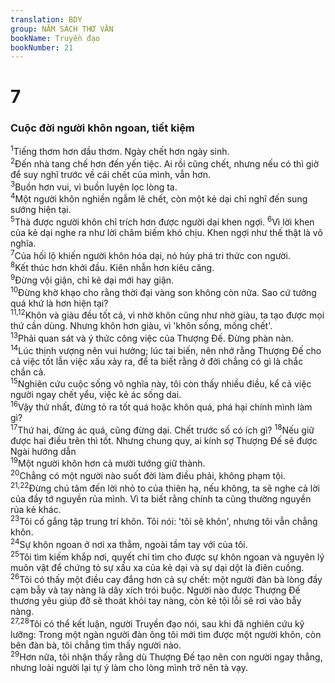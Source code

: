 ```yaml
---
translation: BDY
group: NĂM SÁCH THƠ VĂN
bookName: Truyền đạo 
bookNumber: 21
---
```


<div class="title"><h1>7</h1><h3>Cuộc đời người khôn ngoan, tiết kiệm</h3></div>
<span class="verse tr_7_1"><sup>1</sup>Tiếng thơm hơn dầu thơm. Ngày chết hơn ngày sinh.<br/></span>
<span class="verse tr_7_2"><sup>2</sup>Đến nhà tang chế hơn đến yến tiệc. Ai rồi cũng chết, nhưng nếu có thì giờ để suy nghĩ trước về cái chết của mình, vẫn hơn.<br/></span>
<span class="verse tr_7_3"><sup>3</sup>Buồn hơn vui, vì buồn luyện lọc lòng ta.<br/></span>
<span class="verse tr_7_4"><sup>4</sup>Một người khôn nghiền ngẫm lẽ chết, còn một kẻ dại chỉ nghĩ đến sung sướng hiện tại.<br/></span>
<span class="verse tr_7_5"><sup>5</sup>Thà được người khôn chỉ trích hơn được người dại khen ngợi. </span>
<span class="verse tr_7_6"><sup>6</sup>Vì lời khen của kẻ dại nghe ra như lời châm biếm khó chịu. Khen ngợi như thế thật là vô nghĩa.<br/></span>
<span class="verse tr_7_7"><sup>7</sup>Của hối lộ khiến người khôn hóa dại, nó hủy phá tri thức con người.<br/></span>
<span class="verse tr_7_8"><sup>8</sup>Kết thúc hơn khởi đầu. Kiên nhẫn hơn kiêu căng.<br/></span>
<span class="verse tr_7_9"><sup>9</sup>Đừng vội giận, chỉ kẻ dại mới hay giận.<br/></span>
<span class="verse tr_7_10"><sup>10</sup>Đừng khờ khạo cho rằng thời đại vàng son không còn nữa. Sao cứ tưởng quá khứ là hơn hiện tại?<br/></span>
<span class="verse tr_7_11 tr_7_12"><sup>11,12</sup>Khôn và giàu đều tốt cả, vì nhờ khôn cũng như nhờ giàu, ta tạo được mọi thứ cần dùng. Nhưng khôn hơn giàu, vì &#39;khôn sống, mống chết&#39;.<br/></span>
<span class="verse tr_7_13"><sup>13</sup>Phải quan sát và ý thức công việc của Thượng Đế. Đừng phàn nàn.<br/></span>
<span class="verse tr_7_14"><sup>14</sup>Lúc thịnh vượng nên vui hưởng; lúc tai biến, nên nhớ rằng Thượng Đế cho cả việc tốt lẫn việc xấu xảy ra, để ta biết rằng ở đời chẳng có gì là chắc chắn cả.<br/></span>
<span class="verse tr_7_15"><sup>15</sup>Nghiên cứu cuộc sống vô nghĩa này, tôi còn thấy nhiều điều, kể cả việc người ngay chết yểu, việc kẻ ác sống dai.<br/></span>
<span class="verse tr_7_16"><sup>16</sup>Vậy thứ nhất, đừng tỏ ra tốt quá hoặc khôn quá, phá hại chính mình làm gì?<br/></span>
<span class="verse tr_7_17"><sup>17</sup>Thứ hai, đừng ác quá, cũng đừng dại. Chết trước số có ích gì? </span>
<span class="verse tr_7_18"><sup>18</sup>Nếu giữ được hai điều trên thì tốt. Nhưng chung quy, ai kính sợ Thượng Đế sẽ được Ngài hướng dẫn<br/></span>
<span class="verse tr_7_19"><sup>19</sup>Một người khôn hơn cả mười tướng giữ thành.<br/></span>
<span class="verse tr_7_20"><sup>20</sup>Chẳng có một người nào suốt đời làm điều phải, không phạm tội.<br/></span>
<span class="verse tr_7_21 tr_7_22"><sup>21,22</sup>Đừng chú tâm đến lời nhỏ to của thiên hạ, nếu không, ta sẽ nghe cả lời của đầy tớ nguyền rủa mình. Vì ta biết rằng chính ta cũng thường nguyền rủa kẻ khác.<br/></span>
<span class="verse tr_7_23"><sup>23</sup>Tôi cố gắng tập trung trí khôn. Tôi nói: &#39;tôi sẽ khôn&#39;, nhưng tôi vẫn chẳng khôn.<br/></span>
<span class="verse tr_7_24"><sup>24</sup>Sự khôn ngoan ở nơi xa thẳm, ngoài tầm tay với của tôi.<br/></span>
<span class="verse tr_7_25"><sup>25</sup>Tôi tìm kiếm khắp nơi, quyết chí tìm cho được sự khôn ngoan và nguyên lý muôn vật để chứng tỏ sự xấu xa của kẻ dại và sự dại dột là điên cuồng.<br/></span>
<span class="verse tr_7_26"><sup>26</sup>Tôi có thấy một điều cay đắng hơn cả sự chết: một người đàn bà lòng đầy cạm bẫy và tay nàng là dây xích trói buộc. Người nào được Thượng Đế thương yêu giúp đỡ sẽ thoát khỏi tay nàng, còn kẻ tội lỗi sẽ rơi vào bẫy nàng.<br/></span>
<span class="verse tr_7_27 tr_7_28"><sup>27,28</sup>Tôi có thể kết luận, người Truyền đạo nói, sau khi đã nghiên cứu kỹ lưỡng: Trong một ngàn người đàn ông tôi mới tìm được một người khôn, còn bên đàn bà, tôi chẳng tìm thấy người nào.<br/></span>
<span class="verse tr_7_29"><sup>29</sup>Hơn nữa, tôi nhận thấy rằng dù Thượng Đế tạo nên con người ngay thẳng, nhưng loài người lại tự ý làm cho lòng mình trở nên tà vạy.</span>
